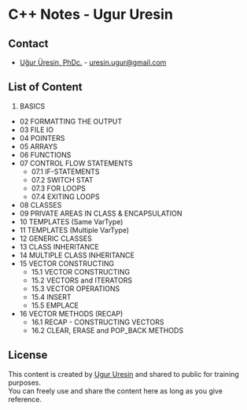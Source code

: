 # C++ Notes - Ugur Uresin

## Contact
* [Uğur Üresin, PhDc.](https://github.com/ugururesin) - [uresin.ugur@gmail.com](mailto:uresin.ugur@gmail.com)

## List of Content
01. BASICS
* 02 FORMATTING THE OUTPUT
* 03 FILE IO
* 04 POINTERS
* 05 ARRAYS
* 06 FUNCTIONS
* 07 CONTROL FLOW STATEMENTS
	* 07.1 IF-STATEMENTS
	* 07.2 SWITCH STAT
	* 07.3 FOR LOOPS
	* 07.4 EXITING LOOPS
* 08 CLASSES
* 09 PRIVATE AREAS IN CLASS & ENCAPSULATION
* 10 TEMPLATES (Same VarType)
* 11 TEMPLATES (Multiple VarType)
* 12 GENERIC CLASSES
* 13 CLASS INHERITANCE
* 14 MULTIPLE CLASS INHERITANCE
* 15 VECTOR CONSTRUCTING
	* 15.1 VECTOR CONSTRUCTING
	* 15.2 VECTORS and ITERATORS
	* 15.3 VECTOR OPERATIONS
	* 15.4 INSERT
	* 15.5 EMPLACE
* 16 VECTOR METHODS (RECAP)
	* 16.1 RECAP - CONSTRUCTING VECTORS
	* 16.2 CLEAR, ERASE and POP_BACK METHODS

## License
This content is created by [Ugur Uresin](mailto:uresin.ugur@gmail.com) and shared to public for training purposes.  
You can freely use and share the content here as long as you give reference.
